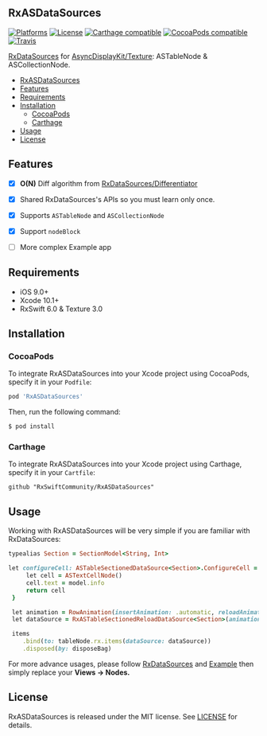 
## RxASDataSources

[![Platforms](https://img.shields.io/cocoapods/p/RxASDataSources.svg)](https://cocoapods.org/pods/RxASDataSources)
[![License](https://img.shields.io/cocoapods/l/RxASDataSources.svg)](https://raw.githubusercontent.com/dangthaison91/RxASDataSources/master/LICENSE)
[![Carthage compatible](https://img.shields.io/badge/Carthage-compatible-4BC51D.svg?style=flat)](https://github.com/Carthage/Carthage)
[![CocoaPods compatible](https://img.shields.io/cocoapods/v/RxASDataSources.svg)](https://cocoapods.org/pods/RxASDataSources)
[![Travis](https://img.shields.io/travis/dangthaison91/RxASDataSources/master.svg)](https://travis-ci.org/dangthaison91/RxASDataSources/branches)

[RxDataSources](https://github.com/RxSwiftCommunity/RxDataSources) for [AsyncDisplayKit/Texture](http://texturegroup.org/docs/getting-started.html): ASTableNode & ASCollectionNode.

- [RxASDataSources](#rxasdatasources)
- [Features](#features)
- [Requirements](#requirements)
- [Installation](#installation)
  - [CocoaPods](#cocoapods)
  - [Carthage](#carthage)
- [Usage](#usage)
- [License](#license)

## Features
- [x] **O(N)** Diff algorithm from [RxDataSources/Differentiator](https://github.com/RxSwiftCommunity/RxDataSources/tree/master/Sources/Differentiator)
- [x] Shared RxDataSources's APIs so you must learn only once.
- [x] Supports `ASTableNode` and `ASCollectionNode`
- [x] Support `nodeBlock`
- [ ] More complex Example app


## Requirements

- iOS 9.0+
- Xcode 10.1+
- RxSwift 6.0 & Texture 3.0

## Installation

### CocoaPods

To integrate RxASDataSources into your Xcode project using CocoaPods, specify it in your `Podfile`:

```ruby
pod 'RxASDataSources'
```

Then, run the following command:

```bash
$ pod install
```

### Carthage

To integrate RxASDataSources into your Xcode project using Carthage, specify it in your `Cartfile`:

```ogdl
github "RxSwiftCommunity/RxASDataSources"
```

## Usage
Working with RxASDataSources will be very simple if you are familiar with RxDataSources:
```ruby
typealias Section = SectionModel<String, Int>

let configureCell: ASTableSectionedDataSource<Section>.ConfigureCell = { (dataSource, tableNode, index, model) in
     let cell = ASTextCellNode()
     cell.text = model.info
     return cell
 }

 let animation = RowAnimation(insertAnimation: .automatic, reloadAnimation: .fade, deleteAnimation: .automatic)
 let dataSource = RxASTableSectionedReloadDataSource<Section>(animationConfiguration: animation, configureCell: configureCell)

 items
    .bind(to: tableNode.rx.items(dataSource: dataSource))
    .disposed(by: disposeBag)
```

For more advance usages, please follow [RxDataSources](https://github.com/RxSwiftCommunity/RxDataSources) and [Example](https://github.com/RxSwiftCommunity/RxDataSources/tree/master/Example) then simply replace your **Views -> Nodes.**

## License

RxASDataSources is released under the MIT license. See [LICENSE](https://github.com/RxSwiftCommunity/RxASDataSources/blob/master/LICENSE) for details.
